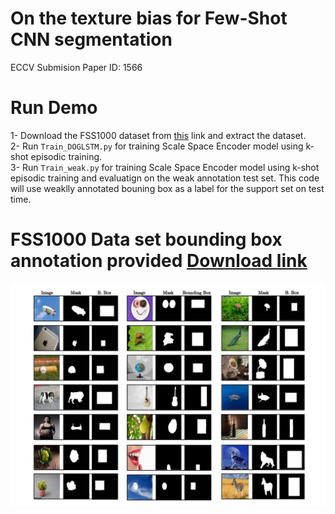 # On the texture bias for Few-Shot CNN segmentation
ECCV Submision Paper ID: 1566
</br>

# Run Demo
1- Download the FSS1000 dataset from [this](https://drive.google.com/open?id=16TgqOeI_0P41Eh3jWQlxlRXG9KIqtMgI) link and extract the dataset.</br>
2- Run `Train_DOGLSTM.py` for training Scale Space Encoder model using k-shot episodic training.</br>
3- Run `Train_weak.py` for training Scale Space Encoder model using k-shot episodic training and evaluatign on the weak annotation test set. This code will use weaklly annotated bouning box as a label for the support set on test time.

# FSS1000 Data set bounding box annotation provided [Download link](https://github.com/eccv2020-1566/dogfewshot/raw/master/FSS-1000%20Bounding%20Box%20Annotation.zip)
![Bounding Box annotation for FSS-1000](https://github.com/eccv2020-1566/dogfewshot/blob/master/Weak%20Annotation%20samples%20for%20FSS1000.jpg)
